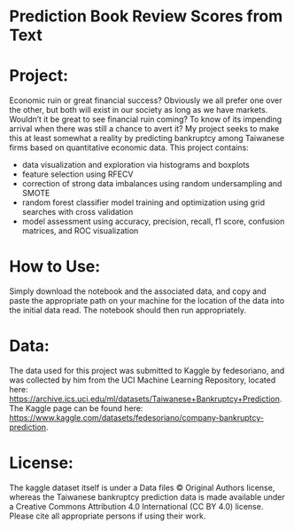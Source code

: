 # Prediction Book Review Scores from Text

# Project: 
Economic ruin or great financial success? Obviously we all prefer one over the other, but both will exist in our society as long as we have markets. Wouldn’t it be great to see financial ruin coming? To know of its impending arrival when there was still a chance to avert it? My project seeks to make this at least somewhat a reality by predicting bankruptcy among Taiwanese firms based on quantitative economic data.
This project contains: 
-	data visualization and exploration via histograms and boxplots
-	feature selection using RFECV
-	correction of strong data imbalances using random undersampling and SMOTE
-	random forest classifier model training and optimization using grid searches with cross validation
-	model assessment using accuracy, precision, recall, f1 score, confusion matrices, and ROC visualization

# How to Use:
Simply download the notebook and the associated data, and copy and paste the appropriate path on your machine for the location of the data into the initial data read. 
 The notebook should then run appropriately.

# Data:
The data used for this project was submitted to Kaggle by fedesoriano, and was collected by him from the UCI Machine Learning Repository, located here: https://archive.ics.uci.edu/ml/datasets/Taiwanese+Bankruptcy+Prediction. The Kaggle page can be found here: https://www.kaggle.com/datasets/fedesoriano/company-bankruptcy-prediction.

# License:
The kaggle dataset itself is under a Data files © Original Authors license, whereas the Taiwanese bankruptcy prediction data is made available under a Creative Commons Attribution 4.0 International (CC BY 4.0) license. Please cite all appropriate persons if using their work.

